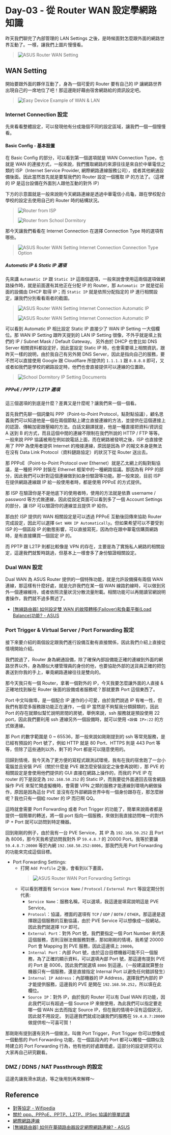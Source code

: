 # Day-03 - 從 Router WAN 設定學網路知識

昨天我們聊完了內部管理的 LAN Settings 之後，是時候面對怎麼跟外面的網路世界互動了。一樣，讓我們上圖片慢慢看。

> ![ASUS Router WAN Setting](https://raw.githubusercontent.com/fdff87554/iThome-Ironman/main/2023/%E8%AA%92%EF%BC%8C%E6%83%B3%E4%B8%8D%E5%88%B0%E6%9C%89%E4%B8%80%E5%A4%A9%E6%90%9E%E6%87%82%E7%B6%B2%E8%B7%AF%E6%98%AF%E5%9B%A0%E7%82%BA%E5%AE%BF%E8%88%8D%E5%AD%B8%E9%95%B7%E9%80%BC%E6%88%91%E7%9A%84QQ%EF%BC%8130%E5%A4%A9%E7%9A%84%E5%AE%BF%E8%88%8D%E7%B6%B2%E8%B7%AF%E6%9E%B6%E8%A8%AD/Images/ASUS-Router-WAN-Setting.png)

## WAN Setting

開始要跟外面的夥伴互動了，身為一個可愛的 Router 要有自己的 IP 讓網路世界出現自己的一席地位了吧！那這邊剛好藉由宿舍網路給的資訊設定吧。

> ![Easy Device Example of WAN & LAN](https://raw.githubusercontent.com/fdff87554/iThome-Ironman/main/2023/%E8%AA%92%EF%BC%8C%E6%83%B3%E4%B8%8D%E5%88%B0%E6%9C%89%E4%B8%80%E5%A4%A9%E6%90%9E%E6%87%82%E7%B6%B2%E8%B7%AF%E6%98%AF%E5%9B%A0%E7%82%BA%E5%AE%BF%E8%88%8D%E5%AD%B8%E9%95%B7%E9%80%BC%E6%88%91%E7%9A%84QQ%EF%BC%8130%E5%A4%A9%E7%9A%84%E5%AE%BF%E8%88%8D%E7%B6%B2%E8%B7%AF%E6%9E%B6%E8%A8%AD/Images/WAN_LAN_Graph.png)

### Internet Connection 設定

先來看看整體設定，可以發現他有分成幾個不同的設定區域，讓我們一個一個慢慢看。

#### Basic Config - 基本設置

在 Basic Config 的部分，可以看到第一個選項就是 WAN Connection Type，也就是 WAN 的連接方式，一般來說，我們獲取網路的來源往往是來自於中華電信之類的 ISP（Internet Service Provider, 網際網路連線服務公司），或者其他網通設備後面。因此當然首先就是要幫我們的 Router 設定一個獲取 IP 的方法了。（這裡的 IP 是這台設備在外面別人跟他互動的對外 IP）

下方的示意圖就是一般來說剛今天網路連線是透過中華電信小烏龜，跟在學校配合學校的設定去使用自己的 Router 時的結構狀況。

> ![Router from ISP](https://raw.githubusercontent.com/fdff87554/iThome-Ironman/main/2023/%E8%AA%92%EF%BC%8C%E6%83%B3%E4%B8%8D%E5%88%B0%E6%9C%89%E4%B8%80%E5%A4%A9%E6%90%9E%E6%87%82%E7%B6%B2%E8%B7%AF%E6%98%AF%E5%9B%A0%E7%82%BA%E5%AE%BF%E8%88%8D%E5%AD%B8%E9%95%B7%E9%80%BC%E6%88%91%E7%9A%84QQ%EF%BC%8130%E5%A4%A9%E7%9A%84%E5%AE%BF%E8%88%8D%E7%B6%B2%E8%B7%AF%E6%9E%B6%E8%A8%AD/Images/Graph-of-Router-from-ISP.png)
> 
> ![Router from School Dormitory](https://raw.githubusercontent.com/fdff87554/iThome-Ironman/main/2023/%E8%AA%92%EF%BC%8C%E6%83%B3%E4%B8%8D%E5%88%B0%E6%9C%89%E4%B8%80%E5%A4%A9%E6%90%9E%E6%87%82%E7%B6%B2%E8%B7%AF%E6%98%AF%E5%9B%A0%E7%82%BA%E5%AE%BF%E8%88%8D%E5%AD%B8%E9%95%B7%E9%80%BC%E6%88%91%E7%9A%84QQ%EF%BC%8130%E5%A4%A9%E7%9A%84%E5%AE%BF%E8%88%8D%E7%B6%B2%E8%B7%AF%E6%9E%B6%E8%A8%AD/Images/Graph-of-Router-from-School-Dormitory.png)

那今天讓我們看看在 Internet Connection 在選擇 Connection Type 時的選項有哪些。

> ![ASUS Router WAN Setting Internet Connection Connection Type Option](https://raw.githubusercontent.com/fdff87554/iThome-Ironman/main/2023/%E8%AA%92%EF%BC%8C%E6%83%B3%E4%B8%8D%E5%88%B0%E6%9C%89%E4%B8%80%E5%A4%A9%E6%90%9E%E6%87%82%E7%B6%B2%E8%B7%AF%E6%98%AF%E5%9B%A0%E7%82%BA%E5%AE%BF%E8%88%8D%E5%AD%B8%E9%95%B7%E9%80%BC%E6%88%91%E7%9A%84QQ%EF%BC%8130%E5%A4%A9%E7%9A%84%E5%AE%BF%E8%88%8D%E7%B6%B2%E8%B7%AF%E6%9E%B6%E8%A8%AD/Images/ASUS-Router-WAN-Internet-Connection-ConType.png)

##### Automatic IP & Static IP 選項

先來講 `Automatic IP` 跟 `Static IP` 這兩個選項，一般來說會使用這兩個選項做網路操作時，就是前面還有其他正在分配 IP 的 Router，那 `Automatic IP` 就是從前面的設備由 DHCP 取得 IP；而 `Static IP` 就是依照分配指定的 IP 進行相關設定，讓我們分別看看兩者的截圖。

> ![ASUS Router WAN Setting Internet Connection Automatic IP](https://raw.githubusercontent.com/fdff87554/iThome-Ironman/main/2023/%E8%AA%92%EF%BC%8C%E6%83%B3%E4%B8%8D%E5%88%B0%E6%9C%89%E4%B8%80%E5%A4%A9%E6%90%9E%E6%87%82%E7%B6%B2%E8%B7%AF%E6%98%AF%E5%9B%A0%E7%82%BA%E5%AE%BF%E8%88%8D%E5%AD%B8%E9%95%B7%E9%80%BC%E6%88%91%E7%9A%84QQ%EF%BC%8130%E5%A4%A9%E7%9A%84%E5%AE%BF%E8%88%8D%E7%B6%B2%E8%B7%AF%E6%9E%B6%E8%A8%AD/Images/ASUS-Router-WAN-Internet-Connection-AutoIP.png)
> 
> ![ASUS Router WAN Setting Internet Connection Automatic IP](https://raw.githubusercontent.com/fdff87554/iThome-Ironman/main/2023/%E8%AA%92%EF%BC%8C%E6%83%B3%E4%B8%8D%E5%88%B0%E6%9C%89%E4%B8%80%E5%A4%A9%E6%90%9E%E6%87%82%E7%B6%B2%E8%B7%AF%E6%98%AF%E5%9B%A0%E7%82%BA%E5%AE%BF%E8%88%8D%E5%AD%B8%E9%95%B7%E9%80%BC%E6%88%91%E7%9A%84QQ%EF%BC%8130%E5%A4%A9%E7%9A%84%E5%AE%BF%E8%88%8D%E7%B6%B2%E8%B7%AF%E6%9E%B6%E8%A8%AD/Images/ASUS-Router-WAN-Internet-Connection-StaticIP.png)

可以看到 Automatic IP 相比設定 Static IP 直接少了 WAN IP Setting 一大個欄位。那 WAN IP Setting 跟昨天提到的 LAN IP Setting 很像，不外乎就是填上我們的 IP / Subnet Mask / Default Gateway。
另外由於 DHCP 也會比如 DNS Server 相關資料都設定好，因此當設定 Static IP 時，也會需要填上相關資訊，跟昨天一樣的說明，由於我自己有另外開 DNS Server，因此是指向自己的服務，要不然可以直接使用 Google 跟 Cloudflare 所提供的 `1.1.1.1` 跟 `8.8.8.8` 即可，又或者如我們是學校的網路設定時，他們也會直接提供可以連線的位置歐。

> ![School Dormitory IP Setting Documents](https://raw.githubusercontent.com/fdff87554/iThome-Ironman/main/2023/%E8%AA%92%EF%BC%8C%E6%83%B3%E4%B8%8D%E5%88%B0%E6%9C%89%E4%B8%80%E5%A4%A9%E6%90%9E%E6%87%82%E7%B6%B2%E8%B7%AF%E6%98%AF%E5%9B%A0%E7%82%BA%E5%AE%BF%E8%88%8D%E5%AD%B8%E9%95%B7%E9%80%BC%E6%88%91%E7%9A%84QQ%EF%BC%8130%E5%A4%A9%E7%9A%84%E5%AE%BF%E8%88%8D%E7%B6%B2%E8%B7%AF%E6%9E%B6%E8%A8%AD/Images/School-Dormitory-IP-Setting.png)

##### PPPoE / PPTP / L2TP 選項

這三個選項的到底是什麼？差異又是什麼呢？讓我們來一個一個看。

首先我們先聊一個詞彙叫 PPP（Point-to-Point Protocol，點對點協議），顧名思義我們可以知道他是一個在兩個節點上建立直接連線的方法，並提供在這個連接上的認證、傳輸加密跟壓縮的方法。白話文翻譯就是，他是一種直接把資料/資訊從 A 送到 B 的方式，而且這個中間的連線不限制在我們所說的 HTTP / FTP 等等。一般來說 PPP 協議被用在例如說電話上面，而在網路被發明之後，ISP 也直接使用了 PPP 為使用者提供 Internet 的撥接連線，原因是因為 IP 的報文本身是無法在沒有 Data Link Protocol（資料鏈路協定）的狀況下從 Router 送出去。

那 PPPoE（Point-to-Point Protocol over Ethernet）就是乙太網上的點對點協議，是一種把 PPP 封裝在 Ethernet 框架中的一種網路協議。那因為有 PPP 的部分，因此我們可以針對這個連線做到如身份驗證等功能。那一般來說，目前 ISP 在提供網路連線跟 IP 給一般使用者時，都是使用 PPPoE 的方式提供。

那 ISP 在驗證你是不是他底下的使用者時，使用的方法就是依靠 username / password 等方式做連線，因此從設定頁面可以看到多了一個 Account Settings 的部分，讓 ISP 可以驗證你的連線並且提供 IP 給你。

那由於 ISP 提供的 WAN 相關設定是可以透過 PPPoE 互動後回傳來協助 Router 完成設定，因此可以選擇 `Get WAN IP Automatically`。但如果希望可以不要受到 ISP 的一個區段 IP 的動態影響，可以直接寫死，因為你在跟中華電信購買網路時，是有直接購買一個固定 IP 的。

而 PPTP 跟 L2TP 則都比較像是 VPN 的存在，主要是為了實施私人網路的相關設定，這邊我們就暫時跳過，但基本上一樣會多了身份驗證相關設定。

### Dual WAN 設定

Dual WAN 為 ASUS Router 提供的一個特殊功能，就是允許設備擁有兩個 WAN 連線，那這樣有什麼好處，就是允許我們在某一個 WAN 線路釣線時，可以做到另外一個連線維持，或者依照流量狀況分散流量附載。相關功能可以再閱讀官網說明書操作，我們就不過多贅述了。

- [[無線路由器] 如何設定雙 WAN 的故障轉移(Failover)和負載平衡(Load Balance)功能? - ASUS](https://www.asus.com/tw/support/FAQ/1011719/)

### Port Trigger & Virtual Server / Port Forwarding 設定

接下來要介紹的兩個設定跟我們進行設備互動有直接關係，因此我們介紹上直接從情境開始介紹。

我們說過了，Router 身為網通設備，除了確保內部設備能正確的連線到外面的網路世界以外，身為類似大樓管理員的身份的他，也要協助外部的送貨員正確的把包裹送到你我的手上，畢竟網路連線往往是雙向的。

那今天我只有一個 Router，拿著一個對外的 IP，今天我要怎麼讓外面的人直接 & 正確地找到躲在 Router 後面的設備或者服務呢？那就要靠 Port 這個東西了。

Port 中文叫做埠，是一個配合 IP 運作的小可愛，由於我們說過 IP 有唯一性，但我們有那麼多服務跟功能正在運作，一個 IP 當然是不夠幫我分類歸類的，因此 Port 的存在就類似幫忙說明房間的房號，舉例來說，ssh 服務就是預設使用 22 port，因此我們要利用 ssh 連線另外一個設備時，就可以使用 `<設備 IP>:22` 的方式做連線。

那 Port 的數字範圍是 0 ~ 65536，那一般來說如剛剛提到的 ssh 等常見服務，是已經有預設的 Port 號了，例如 HTTP 就是 80 Port、HTTPS 則是 443 Port 等等，但除了這些通則以外，剩下的 Port 都是可以隨意使用的。

回歸到情境，我今天為了更方便的寫程式跟測試環境，我有在我的宿舍跑了一台小電腦並且安裝 PVE（關於什麼是 PVE 跟怎麼安裝設定之後會再說明），那 PVE 的相關設定是會使用他們提供的 GUI 直接在網路上操作的，而我的 PVE IP 在 router 的下是設定為 `192.168.50.252` 的 Static IP，而我要從外面連回去宿舍網路操作 PVE 來幫忙開虛擬機時，會需要 VPN 之類的服務才能連線到環境內網做操作，原因是因為這台 PVE 並沒有在外部網路世界中有一個身份跟存在，那怎麼辦呢？我也只有一個給 router 的 IP 而已啊 QQ。

這時就會需要 Port Forwarding 或者 Port Trigger 的功能了，簡單來說兩者都是提供一個簡單的轉送，將一個 port 指向一個服務，來做到我直接訪問唯一的對外 IP + Port 就可以訪問到特定機器。

回到剛剛的例子，由於我有一台 PVE Service，其 IP 為 `192.168.50.252` 且 Port 為 8006，那今天我希望訪問我對外 IP `59.4.8.7` 的 20000 Port。我等於要讓 `59.4.8.7:20000` 等於內網 `192.168.50.252:8006`，那我們先用 Port Forwarding 的功能來完成這個目標。

- Port Forwarding Settings:
  - 打開 `Add Profile` 之後，會看到以下畫面，
    > ![ASUS Router WAN Port Forwarding Settings](https://raw.githubusercontent.com/fdff87554/iThome-Ironman/main/2023/%E8%AA%92%EF%BC%8C%E6%83%B3%E4%B8%8D%E5%88%B0%E6%9C%89%E4%B8%80%E5%A4%A9%E6%90%9E%E6%87%82%E7%B6%B2%E8%B7%AF%E6%98%AF%E5%9B%A0%E7%82%BA%E5%AE%BF%E8%88%8D%E5%AD%B8%E9%95%B7%E9%80%BC%E6%88%91%E7%9A%84QQ%EF%BC%8130%E5%A4%A9%E7%9A%84%E5%AE%BF%E8%88%8D%E7%B6%B2%E8%B7%AF%E6%9E%B6%E8%A8%AD/Images/ASUS-Router-WAN-PortForwarding.png)
  - 可以看到裡面有 `Service Name` / `Protocol` / `External Port` 等設定期分別代表:
    - `Service Name`：服務名稱，可以選填，我這邊是填寫說明這是 PVE Service。
    - `Protocol`：協議，裡面的選項有 `TCP` / `UDP` / `BOTH` / `OTHER`，那這邊是選擇跟這個服務的互動協議，由於 PVE Service 可以想像成一般網站，因此我們就選擇 `TCP` 即可。
    - `External Port`：對外 Port 號，我們要指定一個 Port Number 來代表這個服務，否則沒辦法做服務對應，那如剛剛的情境，我希望 20000 Port 會 Mapping 到 PVE 服務，因此這邊填上 `20000`。
    - `Internal Port`：內部 Port 號，由於這台目標機器可能不只一個服務，為了正確的顯示資料，可以選填內部 Port 號，那這邊有提到 PVE 的 Port 是 8006，因此我們就選填 `8006` 到這邊。（一般建議就算整台機器只有一個服務，還是直接指定 Internal Port 以避免任何錯誤發生）
    - `Internal IP Address`：內部機器的 IP Address，選擇我們內部的 IP 才能提供服務，這邊我的 PVE 是開在 `192.168.50.252`，所以填在此欄位。
    - `Source IP`：對外 IP，由於我的 Router 可以有 Dual WAN 的功能，因此我們可以有超過一個 Source IP 來做使用，為此我們可以指定要走哪一個 WAN 出去而指定 Source IP，但在我的情境中沒有這個狀況，因此就不用設定。
到這邊我們就成功讓我們的服務在 `59.4.8.7:20000` 做提供啦～可喜可賀！

那剛剛有提到還有另外一個做法，叫做 Port Trigger，Port Trigger 你可以想像成一個動態的 Port Forwarding 功能，在一個區段內的 Port 都可以觸發一個類似及時建立的 Port Forwarding 行為，他有他的好處跟壞處，這部分的設定研究可以大家再自己研究觀看。

### DMZ / DDNS / NAT Passthrough 的設定

這邊先讓我滑水跳過，等之後用到再來解釋～

## Reference

- [對等協定 - Wifipedia](https://zh.wikipedia.org/zh-tw/%E7%82%B9%E5%AF%B9%E7%82%B9%E5%8D%8F%E8%AE%AE)
- [關於 ppp、PPPoE、PPTP、L2TP、IPSec 協議的簡單認識](https://www.796t.com/content/1550256301.html)
- [網際網路連線](https://sc1.checkpoint.com/documents/SMB_R80.20/GSG/V1/zh-TW/Content/Topics-V1/FTW-Internet-Connection.htm?TocPath=%E4%BD%BF%E7%94%A8%E3%80%8C%E9%A6%96%E6%AC%A1%E8%A8%AD%E5%AE%9A%E7%B2%BE%E9%9D%88%E3%80%8D%7C_____7)
- [[無線路由器] 如何在華碩路由器設定網際網路連線? - ASUS](https://www.asus.com/tw/support/FAQ/1011715/)
